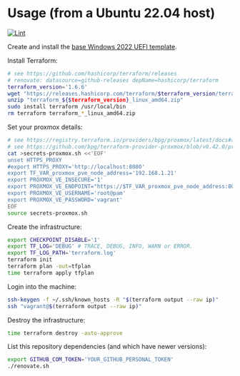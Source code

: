 # Usage (from a Ubuntu 22.04 host)

[![Lint](https://github.com/rgl/terraform-proxmox-windows-example/actions/workflows/lint.yml/badge.svg)](https://github.com/rgl/terraform-proxmox-windows-example/actions/workflows/lint.yml)

Create and install the [base Windows 2022 UEFI template](https://github.com/rgl/windows-vagrant).

Install Terraform:

```bash
# see https://github.com/hashicorp/terraform/releases
# renovate: datasource=github-releases depName=hashicorp/terraform
terraform_version='1.6.6'
wget "https://releases.hashicorp.com/terraform/$terraform_version/terraform_${$terraform_version}_linux_amd64.zip"
unzip "terraform_${$terraform_version}_linux_amd64.zip"
sudo install terraform /usr/local/bin
rm terraform terraform_*_linux_amd64.zip
```

Set your proxmox details:

```bash
# see https://registry.terraform.io/providers/bpg/proxmox/latest/docs#argument-reference
# see https://github.com/bpg/terraform-provider-proxmox/blob/v0.42.0/proxmoxtf/provider/provider.go#L47-L53
cat >secrets-proxmox.sh <<'EOF'
unset HTTPS_PROXY
#export HTTPS_PROXY='http://localhost:8080'
export TF_VAR_proxmox_pve_node_address='192.168.1.21'
export PROXMOX_VE_INSECURE='1'
export PROXMOX_VE_ENDPOINT="https://$TF_VAR_proxmox_pve_node_address:8006"
export PROXMOX_VE_USERNAME='root@pam'
export PROXMOX_VE_PASSWORD='vagrant'
EOF
source secrets-proxmox.sh
```

Create the infrastructure:

```bash
export CHECKPOINT_DISABLE='1'
export TF_LOG='DEBUG' # TRACE, DEBUG, INFO, WARN or ERROR.
export TF_LOG_PATH='terraform.log'
terraform init
terraform plan -out=tfplan
time terraform apply tfplan
```

Login into the machine:

```bash
ssh-keygen -f ~/.ssh/known_hosts -R "$(terraform output --raw ip)"
ssh "vagrant@$(terraform output --raw ip)"
```

Destroy the infrastructure:

```bash
time terraform destroy -auto-approve
```

List this repository dependencies (and which have newer versions):

```bash
export GITHUB_COM_TOKEN='YOUR_GITHUB_PERSONAL_TOKEN'
./renovate.sh
```
